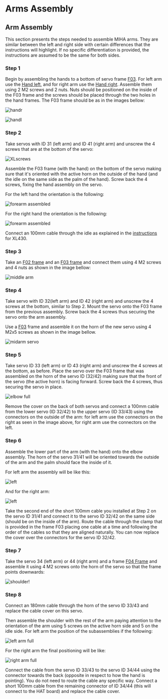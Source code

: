 # Arms Assembly

## Arm Assembly

This section presents the steps needed to assemble MIHA arms. They are similar between the left and right side with certain differences that the instructions will highlight. If no specific differentiation is provided, the instructions are assumed to be the same for both sides.

### Step 1

Begin by assembling the hands to a bottom of servo frame [F03](../STL/MH5-F03.stl). For left arm use the [Hand left](../STL/Hand-Left.stl), and for right arm use the [Hand right](../STL/Hand-Right.stl). Assemble them using 2 M2 screws and 2 nuts. Nuts should be positioned on the inside of the F03 frame and the screws should be placed through the two holes in the hand frames. The F03 frame should be as in the images bellow:

![handr](imgs/ass-arm1a.png)

![handl](imgs/ass-arm1b.png)

### Step 2

Take servos with ID 31 (left arm) and ID 41 (right arm) and unscrew the 4 screws that are at the bottom of the servo:

![XLscrews](imgs/ass-arm2a.png)

Assemble the F03 frame (with the hand) on the bottom of the servo making sure that it's oriented with the active horn on the outside of the hand (and the idle on the same side as the palm of the hand). Screw back the 4 screws, fixing the hand assembly on the servo.

For the left hand the orientation is the following:

![forearm assembled](imgs/ass-arm2b.png)

For the right hand the orientation is the following:

![forearm assembled](imgs/ass-arm2c.png)

Connect an 100mm cable through the idle as explained in the [instructions](https://emanual.robotis.com/docs/en/dxl/x/xl430-w250/#idler-horn-assembly) for XL430.

### Step 3

Take an [F02 frame](../STL/MH5-F02.stl) and an [F03 frame](/STL/MH5-F03.stl) and connect them using 4 M2 screws and 4 nuts as shown in the image bellow:

![middle arm](imgs/ass-arm3.png)

### Step 4

Take servo with ID 32(left arm) and ID 42 (right arm) and unscrew the 4 screws at the bottom, similar to Step 2. Mount the servo onto the F03 frame from the previous assembly. Screw back the 4 screws thus securing the servo onto the arm assembly.

Use a [F03](../STL/MH5-F03.stl) frame and assemble it on the horn of the new servo using 4 M2x5 screws as shown in the image bellow.

![midarm servo](imgs/ass-arm4.png)

### Step 5

Take servo ID 33 (left arm) or ID 43 (right arm) and unscrew the 4 screws at the bottom, as before. Place the servo over the F03 frame that was assembled on the horn of the servo ID (32/42) making sure that the front of the servo (the active horn) is facing forward. Screw back the 4 screws, thus securing the servo in place.

![elbow full](imgs/ass-arm5.png)

Remove the cover on the back of both servos and connect a 100mm cable from the lower servo (ID 32/42) to the upper servo (ID 33/43) using the connectors on the outside of the arm: for left arm use the connectors on the right as seen in the image above, for right arm use the connectors on the left.

### Step 6

Assemble the lower part of the arm (with the hand) onto the elbow assembly. The horn of the servo 31/41 will be oriented towards the outside of the arm and the palm should face the inside of it.

For left arm the assembly will be like this:

![left](imgs/ass-arm6a.png)

And for the right arm:

![left](imgs/ass-arm6b.png)

Take the second end of the short 100mm cable you installed at Step 2 on the servo ID 31/41 and connect it to the servo ID 32/42 on the same side (should be on the inside of the arm). Route the cable through the clamp that is provided in the frame F03 placing one cable at a time and following the order of the cables so that they are aligned naturally. You can now replace the cover over the connectors for the servo ID 32/42.

### Step 7

Take the servo 34 (left arm) or 44 (right arm) and a frame [F04 Frame](/STL/MH5-F04.stl) and assemble it using 4 M2 screws onto the horn of the servo so that the frame points downwards:

![shoulder](imgs/ass-arm7.png)!

### Step 8

Connect an 180mm cable through the horn of the servo ID 33/43 and replace the cable cover on this servo.

Then assemble the shoulder with the rest of the arm paying attention to the orientation of the arm using 5 screws on the active horn side and 5 on the idle side. For left arm the position of the subassemblies if the following:

![left arm full](imgs/ass-arm8a.png)

For the right arm the final positioning will be like:

![right arm full](imgs/ass-arm8b.png)

Connect the cable from the servo ID 33/43 to the servo ID 34/44 using the connector towards the back (opposite in respect to how the hand is pointing). You do not need to route the cable any specific way. Connect a short 100mm cable from the remaining connector of ID 34/44 (this will connect to the HAT board) and replace the cable cover.
